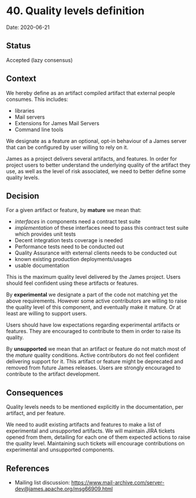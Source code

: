 # 40. Quality levels definition

Date: 2020-06-21

## Status

Accepted (lazy consensus)

## Context

We hereby define as an artifact compiled artifact that external people consumes. This includes:

 - libraries
 - Mail servers
 - Extensions for James Mail Servers
 - Command line tools

We designate as a feature an optional, opt-in behaviour of a James server that can be configured by 
user willing to rely on it.

James as a project delivers several artifacts, and features. In order for project users to better
understand the underlying quality of the artifact they use, as well as the level of risk associated,
we need to better define some quality levels.

## Decision

For a given artifact or feature, by **mature** we mean that:

 - *interfaces* in components need a contract test suite
 - *implementation* of these interfaces need to pass this contract test suite which provides unit tests
 - Decent integration tests coverage is needed
 - Performance tests need to be conducted out
 - Quality Assurance with external clients needs to be conducted out
 - known existing production deployments/usages
 - usable documentation

This is the maximum quality level delivered by the James project. Users should feel confident using these
artifacts or features.

By **experimental** we designate a part of the code not matching yet the above requirements. However some
active contributors are willing to raise the quality level of this component, and eventually make it 
mature. Or at least are willing to support users.

Users should have low expectations regarding experimental artifacts or features. They are encouraged to contribute to them 
in order to raise its quality.

By **unsupported** we mean that an artifact or feature do not match most of the *mature* quality conditions. Active 
contributors do not feel confident delivering support for it. This artifact or feature might be deprecated and 
removed from future James releases. Users are strongly encouraged to contribute to the artifact development.

## Consequences

Quality levels needs to be mentioned explicitly in the documentation, per artifact, and per feature.

We need to audit existing artifacts and features to make a list of experimental and unsupported artifacts. We will maintain
JIRA tickets opened from them, detailing for each one of them expected actions to raise the quality level. Maintaining such 
tickets will encourage contributions on experimental and unsupported components.

## References

 - Mailing list discussion: https://www.mail-archive.com/server-dev@james.apache.org/msg66909.html
